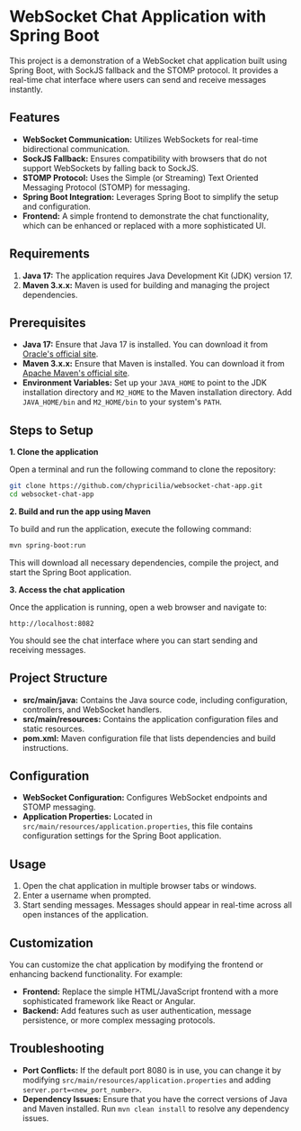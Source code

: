 # WebSocket Chat Application with Spring Boot

This project is a demonstration of a WebSocket chat application built using Spring Boot, with SockJS fallback and the STOMP protocol. It provides a real-time chat interface where users can send and receive messages instantly.

## Features

- **WebSocket Communication:** Utilizes WebSockets for real-time bidirectional communication.
- **SockJS Fallback:** Ensures compatibility with browsers that do not support WebSockets by falling back to SockJS.
- **STOMP Protocol:** Uses the Simple (or Streaming) Text Oriented Messaging Protocol (STOMP) for messaging.
- **Spring Boot Integration:** Leverages Spring Boot to simplify the setup and configuration.
- **Frontend:** A simple frontend to demonstrate the chat functionality, which can be enhanced or replaced with a more sophisticated UI.

## Requirements

1. **Java 17:** The application requires Java Development Kit (JDK) version 17.
2. **Maven 3.x.x:** Maven is used for building and managing the project dependencies.

## Prerequisites

- **Java 17:** Ensure that Java 17 is installed. You can download it from [Oracle's official site](https://www.oracle.com/java/technologies/javase-jdk17-downloads.html).
- **Maven 3.x.x:** Ensure that Maven is installed. You can download it from [Apache Maven's official site](https://maven.apache.org/download.cgi).
- **Environment Variables:** Set up your `JAVA_HOME` to point to the JDK installation directory and `M2_HOME` to the Maven installation directory. Add `JAVA_HOME/bin` and `M2_HOME/bin` to your system's `PATH`.

## Steps to Setup

**1. Clone the application**

Open a terminal and run the following command to clone the repository:

```bash
git clone https://github.com/chypricilia/websocket-chat-app.git
cd websocket-chat-app
```

**2. Build and run the app using Maven**

To build and run the application, execute the following command:

```bash
mvn spring-boot:run
```

This will download all necessary dependencies, compile the project, and start the Spring Boot application.

**3. Access the chat application**

Once the application is running, open a web browser and navigate to:

```
http://localhost:8082
```

You should see the chat interface where you can start sending and receiving messages.

## Project Structure

- **src/main/java:** Contains the Java source code, including configuration, controllers, and WebSocket handlers.
- **src/main/resources:** Contains the application configuration files and static resources.
- **pom.xml:** Maven configuration file that lists dependencies and build instructions.

## Configuration

- **WebSocket Configuration:** Configures WebSocket endpoints and STOMP messaging.
- **Application Properties:** Located in `src/main/resources/application.properties`, this file contains configuration settings for the Spring Boot application.

## Usage

1. Open the chat application in multiple browser tabs or windows.
2. Enter a username when prompted.
3. Start sending messages. Messages should appear in real-time across all open instances of the application.

## Customization

You can customize the chat application by modifying the frontend or enhancing backend functionality. For example:

- **Frontend:** Replace the simple HTML/JavaScript frontend with a more sophisticated framework like React or Angular.
- **Backend:** Add features such as user authentication, message persistence, or more complex messaging protocols.

## Troubleshooting

- **Port Conflicts:** If the default port 8080 is in use, you can change it by modifying `src/main/resources/application.properties` and adding `server.port=<new_port_number>`.
- **Dependency Issues:** Ensure that you have the correct versions of Java and Maven installed. Run `mvn clean install` to resolve any dependency issues.
